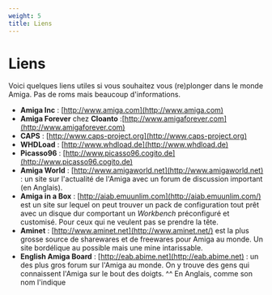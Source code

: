 ```yaml
---
weight: 5
title: Liens
---
```


# Liens

Voici quelques liens utiles si vous souhaitez vous (re)plonger dans le monde Amiga. Pas de roms mais beaucoup d'informations.

* **Amiga Inc** : [http://www.amiga.com](http://www.amiga.com)
* **Amiga Forever** chez **Cloanto** :[http://www.amigaforever.com](http://www.amigaforever.com)
* **CAPS** : [http://www.caps-project.org](http://www.caps-project.org)
* **WHDLoad** : [http://www.whdload.de](http://www.whdload.de)
* **Picasso96** : [http://www.picasso96.cogito.de](http://www.picasso96.cogito.de)
* **Amiga World** : [http://www.amigaworld.net](http://www.amigaworld.net) : un site sur l'actualité de l'Amiga avec un forum de discussion important (en Anglais).
* **Amiga in a Box** : [http://aiab.emuunlim.com](http://aiab.emuunlim.com/) est un site sur lequel on peut trouver un pack de configuration tout prêt avec un disque dur comportant un _Workbench_ préconfiguré et customisé. Pour ceux qui ne veulent pas se prendre la tête.
* **Aminet** : [http://www.aminet.net](http://www.aminet.net/) est la plus grosse source de sharewares et de freewares pour Amiga au monde. Un site bordélique au possible mais une mine intarissable.
* **English Amiga Board** : [http://eab.abime.net](http://eab.abime.net) : un des plus gros forum sur l'Amiga au monde. On y trouve des gens qui connaissent l'Amiga sur le bout des doigts. ^^ En Anglais, comme son nom l'indique
